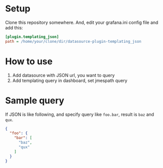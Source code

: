 # Setup
Clone this repository somewhere.
And, edit your grafana.ini config file and add this:

```ini
[plugin.templating_json]
path = /home/your/clone/dir/datasource-plugin-templating_json
```

# How to use
1. Add datasource with JSON url, you want to query
2. Add templating query in dashboard, set jmespath query

# Sample query
If JSON is like following, and specify query like `foo.bar`, result is `baz` and `qux`.
```json
{
  "foo": {
    "bar": [
      "baz",
      "qux"
    ]
  }
}
```
